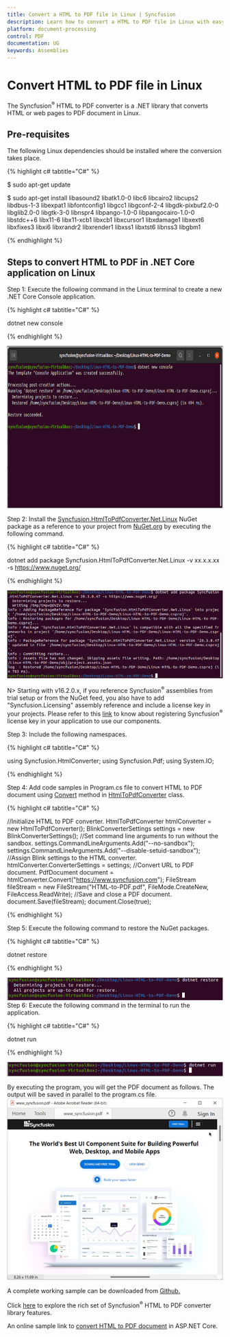 ```yaml
---
title: Convert a HTML to PDF file in Linux | Syncfusion
description: Learn how to convert a HTML to PDF file in Linux with easy steps using Syncfusion .NET HTML converter library.
platform: document-processing
control: PDF
documentation: UG
keywords: Assemblies
---
```


# Convert HTML to PDF file in Linux

The Syncfusion<sup>&reg;</sup> HTML to PDF converter is a .NET library that converts HTML or web pages to PDF document in Linux.
## Pre-requisites

The following Linux dependencies should be installed where the conversion takes place. 

{% highlight c# tabtitle="C#" %}

$ sudo apt-get update

$ sudo apt-get install libasound2 libatk1.0-0 libc6 libcairo2 libcups2 libdbus-1-3 libexpat1 libfontconfig1 libgcc1 libgconf-2-4 libgdk-pixbuf2.0-0 libglib2.0-0 libgtk-3-0 libnspr4 libpango-1.0-0 libpangocairo-1.0-0 libstdc++6 libx11-6 libx11-xcb1 libxcb1 libxcursor1 libxdamage1 libxext6 libxfixes3 libxi6 libxrandr2 libxrender1 libxss1 libxtst6 libnss3 libgbm1

{% endhighlight %}


## Steps to convert HTML to PDF in .NET Core application on Linux

Step 1: Execute the following command in the Linux terminal to create a new .NET Core Console application.

{% highlight c# tabtitle="C#" %}

dotnet new console

{% endhighlight %}

![Convert HTMLToPDF Linux Step1](htmlconversion_images/LinuxStep1.png)  

Step 2: Install the [Syncfusion.HtmlToPdfConverter.Net.Linux](https://www.nuget.org/packages/Syncfusion.HtmlToPdfConverter.Net.Linux/) NuGet package as a reference to your project from [NuGet.org](https://www.nuget.org/) by executing the following command.

{% highlight c# tabtitle="C#" %}

dotnet add package Syncfusion.HtmlToPdfConverter.Net.Linux -v xx.x.x.xx -s https://www.nuget.org/

{% endhighlight %}

![Convert HTMLToPDF Linux Step2](htmlconversion_images/LinuxStep2.png)  

N> Starting with v16.2.0.x, if you reference Syncfusion<sup>&reg;</sup> assemblies from trial setup or from the NuGet feed, you also have to add "Syncfusion.Licensing" assembly reference and include a license key in your projects. Please refer to this [link](https://help.syncfusion.com/common/essential-studio/licensing/overview) to know about registering Syncfusion<sup>&reg;</sup> license key in your application to use our components.

Step 3: Include the following namespaces.

{% highlight c# tabtitle="C#" %}

using Syncfusion.HtmlConverter;
using Syncfusion.Pdf;
using System.IO;

{% endhighlight %}

Step 4:  Add code samples in Program.cs file to convert HTML to PDF document using [Convert](https://help.syncfusion.com/cr/document-processing/Syncfusion.HtmlConverter.HtmlToPdfConverter.html#Syncfusion_HtmlConverter_HtmlToPdfConverter_Convert_System_String_) method in [HtmlToPdfConverter](https://help.syncfusion.com/cr/document-processing/Syncfusion.HtmlConverter.HtmlToPdfConverter.html) class.

{% highlight c# tabtitle="C#" %}

//Initialize HTML to PDF converter. 
HtmlToPdfConverter htmlConverter = new HtmlToPdfConverter();
BlinkConverterSettings settings = new BlinkConverterSettings();
//Set command line arguments to run without the sandbox. 
settings.CommandLineArguments.Add("--no-sandbox");
settings.CommandLineArguments.Add("--disable-setuid-sandbox");
//Assign Blink settings to the HTML converter.
htmlConverter.ConverterSettings = settings;
//Convert URL to PDF document. 
PdfDocument document = htmlConverter.Convert("https://www.syncfusion.com");
FileStream fileStream = new FileStream("HTML-to-PDF.pdf", FileMode.CreateNew, FileAccess.ReadWrite);
//Save and close a PDF document. 
document.Save(fileStream);
document.Close(true);

{% endhighlight %}

Step 5: Execute the following command to restore the NuGet packages.

{% highlight c# tabtitle="C#" %}

dotnet restore

{% endhighlight %}

![Convert HTMLToPDF Linux Step3](htmlconversion_images/LinuxStep3.png)  
Step 6: Execute the following command in the terminal to run the application.

{% highlight c# tabtitle="C#" %}

dotnet run

{% endhighlight %}

![Convert HTMLToPDF Linux Step4](htmlconversion_images/LinuxStep4.png)  

By executing the program, you will get the PDF document as follows. The output will be saved in parallel to the program.cs file.
![Convert HTMLToPDF Linux Step5](htmlconversion_images/htmltopdfoutput.png)  

A complete working sample can be downloaded from [Github.](https://github.com/SyncfusionExamples/html-to-pdf-csharp-examples/tree/master/Linux)

Click [here](https://www.syncfusion.com/document-processing/pdf-framework/net-core/html-to-pdf) to explore the rich set of Syncfusion<sup>&reg;</sup> HTML to PDF converter library features. 

An online sample link to [convert HTML to PDF document](https://ej2.syncfusion.com/aspnetcore/PDF/HtmltoPDF#/material3) in ASP.NET Core. 